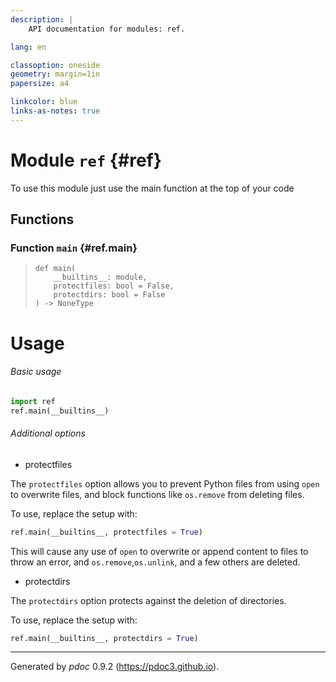 ```yaml
---
description: |
    API documentation for modules: ref.

lang: en

classoption: oneside
geometry: margin=1in
papersize: a4

linkcolor: blue
links-as-notes: true
---
```



    
# Module `ref` {#ref}

To use this module just use the main function at the top of your code




    
## Functions


    
### Function `main` {#ref.main}




>     def main(
>         __builtins__: module,
>         protectfiles: bool = False,
>         protectdirs: bool = False
>     ) ‑> NoneType


# Usage

###### Basic usage

```py
import ref
ref.main(__builtins__)
```

###### Additional options

- protectfiles

The <code>protectfiles</code> option allows you to prevent Python files from using <code>open</code> to overwrite files, and block functions like <code>os.remove</code> from deleting files.

To use, replace the setup with:

```py
ref.main(__builtins__, protectfiles = True)
```

This will cause any use of <code>open</code> to overwrite or append content to files to throw an error, and <code>os.remove</code>,<code>os.unlink</code>, and a few others are deleted.

- protectdirs

The <code>protectdirs</code> option protects against the deletion of directories. 

To use, replace the setup with:

```py
ref.main(__builtins__, protectdirs = True)
```



-----
Generated by *pdoc* 0.9.2 (<https://pdoc3.github.io>).

